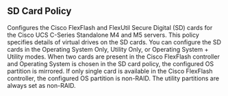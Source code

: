 ##  SD Card Policy
Configures the Cisco FlexFlash and FlexUtil Secure Digital (SD) cards for the Cisco UCS C-Series Standalone M4 and M5 servers. This policy specifies details of virtual drives on the SD cards. You can configure the SD cards in the Operating System Only, Utility Only, or Operating System + Utility modes.
When two cards are present in the Cisco FlexFlash controller and Operating System is chosen in the SD card policy, the configured OS partition is mirrored. If only single card is available in the Cisco FlexFlash controller, the configured OS partition is non-RAID. The utility partitions are always set as non-RAID.